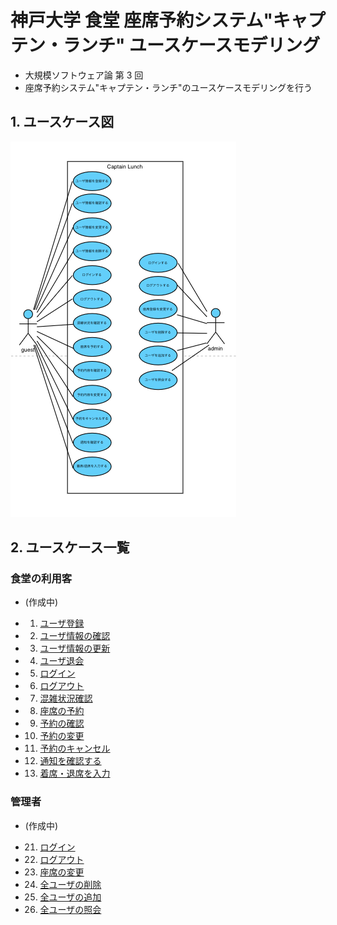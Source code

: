 # 神戸大学 食堂 座席予約システム"キャプテン・ランチ" ユースケースモデリング

- 大規模ソフトウェア論 第 3 回
- 座席予約システム"キャプテン・ランチ"のユースケースモデリングを行う

## 1. ユースケース図

![usecase_figure](./picture/UseCase.png)

## 2. ユースケース一覧

### 食堂の利用客

- (作成中)

- 1. [ユーザ登録](./usecase_user_register.md)
- 2. [ユーザ情報の確認](./usecase_user_inform.md)
- 3. [ユーザ情報の更新](./usecase_user_update.md)
- 4. [ユーザ退会](./usecase_user_unsubscribe.md)
- 5. [ログイン](./usecase_user_login.md)
- 6. [ログアウト](./usecase_user_logout.md)
- 7. [混雑状況確認](./usecase_user_congestion.md)
- 8. [座席の予約](./usecase_user_reservation.md)
- 9. [予約の確認](./usecase_user_confirm_reservation.md)
- 10. [予約の変更](./usecase_user_update_reservation.md)
- 11. [予約のキャンセル](./usecase_user_cancel_reservation.md)
- 12. [通知を確認する]()
- 13. [着席・退席を入力]()

### 管理者

- (作成中)

- 21. [ログイン](./usecase_admin_login.md)
- 22. [ログアウト](./usecase_admin_logout.md)
- 23. [座席の変更](./usecase_admin_arrange_chairs.md)
- 24. [全ユーザの削除](./usecase_admin_deleteuser.md)
- 25. [全ユーザの追加](./usecase_admin_add_anyuser.md)
- 26. [全ユーザの照会]()
